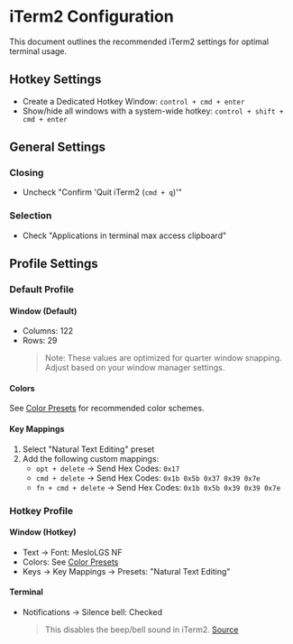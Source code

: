 # iTerm2 Configuration

This document outlines the recommended iTerm2 settings for optimal terminal usage.

## Hotkey Settings

- Create a Dedicated Hotkey Window: `control + cmd + enter`
- Show/hide all windows with a system-wide hotkey: `control + shift + cmd + enter`

## General Settings

### Closing

- Uncheck "Confirm 'Quit iTerm2 (`cmd + q`)'"

### Selection

- Check "Applications in terminal max access clipboard"

## Profile Settings

### Default Profile

#### Window (Default)

- Columns: 122
- Rows: 29
  > Note: These values are optimized for quarter window snapping. Adjust based on your window manager settings.

#### Colors

See [Color Presets](../terminal/color-presets.md) for recommended color schemes.

#### Key Mappings

1. Select "Natural Text Editing" preset
2. Add the following custom mappings:
   - `opt + delete` → Send Hex Codes: `0x17`
   - `cmd + delete` → Send Hex Codes: `0x1b 0x5b 0x37 0x39 0x7e`
   - `fn + cmd + delete` → Send Hex Codes: `0x1b 0x5b 0x39 0x39 0x7e`

### Hotkey Profile

#### Window (Hotkey)

- Text → Font: MesloLGS NF
- Colors: See [Color Presets](../terminal/color-presets.md)
- Keys → Key Mappings → Presets: "Natural Text Editing"

#### Terminal

- Notifications → Silence bell: Checked
  > This disables the beep/bell sound in iTerm2. [Source](https://superuser.com/questions/1680502/how-do-i-disable-the-beep-bell-sound-in-iterm2-in-macbook)
